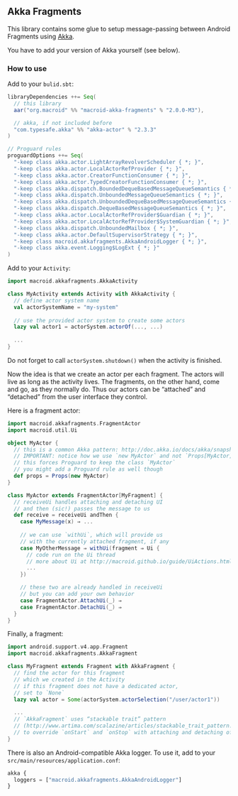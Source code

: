 ## Akka Fragments

This library contains some glue to setup message-passing between Android Fragments using [Akka](http://akka.io).

You have to add your version of Akka yourself (see below).

### How to use

Add to your `bulid.sbt`:

```scala
libraryDependencies ++= Seq(
  // this library
  aar("org.macroid" %% "macroid-akka-fragments" % "2.0.0-M3"),

  // akka, if not included before
  "com.typesafe.akka" %% "akka-actor" % "2.3.3"
)

// Proguard rules
proguardOptions ++= Seq(
  "-keep class akka.actor.LightArrayRevolverScheduler { *; }",
  "-keep class akka.actor.LocalActorRefProvider { *; }",
  "-keep class akka.actor.CreatorFunctionConsumer { *; }",
  "-keep class akka.actor.TypedCreatorFunctionConsumer { *; }",
  "-keep class akka.dispatch.BoundedDequeBasedMessageQueueSemantics { *; }",
  "-keep class akka.dispatch.UnboundedMessageQueueSemantics { *; }",
  "-keep class akka.dispatch.UnboundedDequeBasedMessageQueueSemantics { *; }",
  "-keep class akka.dispatch.DequeBasedMessageQueueSemantics { *; }",
  "-keep class akka.actor.LocalActorRefProvider$Guardian { *; }",
  "-keep class akka.actor.LocalActorRefProvider$SystemGuardian { *; }",
  "-keep class akka.dispatch.UnboundedMailbox { *; }",
  "-keep class akka.actor.DefaultSupervisorStrategy { *; }",
  "-keep class macroid.akkafragments.AkkaAndroidLogger { *; }",
  "-keep class akka.event.Logging$LogExt { *; }"
)
```

Add to your `Activity`:

```scala
import macroid.akkafragments.AkkaActivity

class MyActivity extends Activity with AkkaActivity {
  // define actor system name
  val actorSystemName = "my-system"
  
  // use the provided actor system to create some actors
  lazy val actor1 = actorSystem.actorOf(..., ...)
  
  ...
}
```

Do not forget to call `actorSystem.shutdown()` when the activity is finished.

Now the idea is that we create an actor per each fragment. The actors will live as long as the activity lives.
The fragments, on the other hand, come and go, as they normally do. Thus our actors can be “attached” and “detached”
from the user interface they control.

Here is a fragment actor:

```scala
import macroid.akkafragments.FragmentActor
import macroid.util.Ui

object MyActor {
  // this is a common Akka pattern: http://doc.akka.io/docs/akka/snapshot/scala/actors.html
  // IMPORTANT: notice how we use `new MyActor` and not `Props[MyActor]`
  // this forces Proguard to keep the class `MyActor`
  // you might add a Proguard rule as well though
  def props = Props(new MyActor)
}

class MyActor extends FragmentActor[MyFragment] {
  // receiveUi handles attaching and detaching UI
  // and then (sic!) passes the message to us
  def receive = receiveUi andThen {
    case MyMessage(x) ⇒ ...
    
    // we can use `withUi`, which will provide us
    // with the currently attached fragment, if any
    case MyOtherMessage ⇒ withUi(fragment ⇒ Ui {
      // code run on the Ui thread
      // more about Ui at http://macroid.github.io/guide/UiActions.html
      ...
    })

    // these two are already handled in receiveUi
    // but you can add your own behavior
    case FragmentActor.AttachUi(_) ⇒ 
    case FragmentActor.DetachUi(_) ⇒
  }
}
```

Finally, a fragment:

```scala
import android.support.v4.app.Fragment
import macroid.akkafragments.AkkaFragment

class MyFragment extends Fragment with AkkaFragment {
  // find the actor for this fragment
  // which we created in the Activity
  // if this fragment does not have a dedicated actor,
  // set to `None`
  lazy val actor = Some(actorSystem.actorSelection("/user/actor1"))
  
  ...
  // `AkkaFragment` uses “stackable trait” pattern
  // (http://www.artima.com/scalazine/articles/stackable_trait_pattern.html)
  // to override `onStart` and `onStop` with attaching and detaching of the actor
}
```

There is also an Android-compatible Akka logger. To use it, add to your `src/main/resources/application.conf`:
```javascript
akka {
  loggers = ["macroid.akkafragments.AkkaAndroidLogger"]
}
```